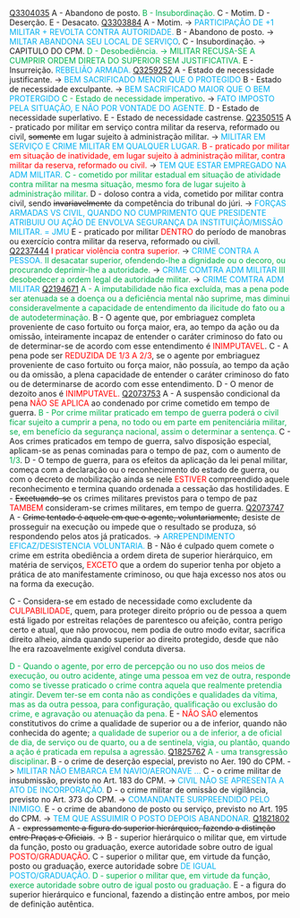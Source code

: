 [Q3304035](https://www.qconcursos.com/questoes-militares/questoes/a93ad577-1b)
A - Abandono de posto.
<span style="color:rgb(0, 176, 80)">B - Insubordinação.</span>
C - Motim.
D - Deserção.
E - Desacato.
[Q3303884](https://www.qconcursos.com/questoes-militares/questoes/c8ce0cea-1b)
A - Motim. -> <span style="color:rgb(0, 176, 240)">PARTICIPAÇÃO DE +1 MILITAR + REVOLTA CONTRA AUTORIDADE.</span>
B - Abandono de posto. -> <span style="color:rgb(0, 176, 240)">MILTAR ABANDONA SEU LOCAL DE SERVIÇO</span>.
C - Insubordinação. -> CAPITULO DO CPM.
<span style="color:rgb(0, 176, 80)">D - Desobediência. -> MILITAR RECUSA-SE A CUMPRIR ORDEM DIRETA DO SUPERIOR SEM JUSTIFICATIVA.</span>
E - Insurreição. <span style="color:rgb(0, 176, 240)">REBELIÃO ARMADA.</span> 
[Q3259252](https://www.qconcursos.com/questoes-militares/questoes/86665334-09)
A - Estado de necessidade justificante. -> <span style="color:rgb(0, 176, 240)">BEM SACRIFICADO MENOR QUE O PROTEGIDO</span>
B - Estado de necessidade exculpante. -><span style="color:rgb(0, 176, 240)"> BEM SACRIFICADO MAIOR QUE O BEM PROTERGIDO</span>
<span style="color:rgb(0, 176, 80)">C - Estado de necessidade imperativo</span>.  -> <span style="color:rgb(0, 176, 240)">FATO IMPOSTO PELA SITUAÇÃO, E NÃO POR VONTADE DO AGENTE.</span>
D - Estado de necessidade superlativo. 
E - Estado de necessidade castrense.
[Q2350515](https://www.qconcursos.com/questoes-militares/questoes/34b8a29d-b9)
A - praticado por militar em serviço contra militar da reserva, reformado ou civil, ~~somente~~ em lugar sujeito à administração militar.  -><span style="color:rgb(0, 176, 240)"> MILITAR EM SERVIÇO E CRIME MILITAR EM QUALQUER LUGAR. </span>
<span style="color:rgb(255, 0, 0)">B - praticado por militar em situação de inatividade, em lugar sujeito à administração militar, contra militar da reserva, reformado ou civil. </span>-> <span style="color:rgb(0, 176, 240)">TEM QUE ESTAR EMPREGADO NA ADM MILITAR.</span>
<span style="color:rgb(0, 176, 80)">C - cometido por militar estadual em situação de atividade contra militar na mesma situação, mesmo fora de lugar sujeito à administração militar. </span>
D - doloso contra a vida, cometido por militar contra civil, sendo ~~invariavelmente~~ da competência do tribunal do júri. -> <span style="color:rgb(0, 176, 240)">FORÇAS ARMADAS VS CIVIL, QUANDO NO CUMPRIMENTO QUE PRESIDENTE ATRIBUIU OU AÇÃO DE ENVOLVA SEGURANÇA DA INSTITUIÇÃO/MISSÃO MILITAR. = JMU</span>
E - praticado por militar <span style="color:rgb(255, 0, 0)">DENTRO</span> do período de manobras ou exercício contra militar da reserva, reformado ou civil.  
[Q2237444](https://www.qconcursos.com/questoes-militares/questoes/e7d97bbd-3a)
<span style="color:rgb(255, 0, 0)">I praticar violência contra superior.</span> -> <span style="color:rgb(0, 176, 240)">CRIME CONTRA A PESSOA.</span>
<span style="color:rgb(0, 176, 80)">II desacatar superior, ofendendo-lhe a dignidade ou o decoro, ou procurando deprimir-lhe a autoridade.</span> -> <span style="color:rgb(0, 176, 240)">CRIME COMTRA ADM MILITAR </span>
<span style="color:rgb(0, 176, 80)">III desobedecer a ordem legal de autoridade militar.</span> -> <span style="color:rgb(0, 176, 240)">CRIME COMTRA ADM MILITAR </span> 
[Q2194671](https://www.qconcursos.com/questoes-militares/questoes/33a49b06-0e)
<span style="color:rgb(0, 176, 80)">A - A imputabilidade não fica excluída, mas a pena pode ser atenuada se a doença ou a deficiência mental não suprime, mas diminui consideravelmente a capacidade de entendimento da ilicitude do fato ou a de autodeterminação.</span>
B - O agente que, por embriaguez completa proveniente de caso fortuito ou força maior, era, ao tempo da ação ou da omissão, inteiramente incapaz de entender o caráter criminoso do fato ou de determinar-se de acordo com esse entendimento é <span style="color:rgb(255, 0, 0)">INIMPUTAVEL</span>. 
C - A pena pode ser <span style="color:rgb(255, 0, 0)">REDUZIDA DE 1/3 A 2/3</span>, se o agente por embriaguez proveniente de caso fortuito ou força maior, não possuía, ao tempo da ação ou da omissão, a plena capacidade de entender o caráter criminoso do fato ou de determinarse de acordo com esse entendimento. 
D - O menor de dezoito anos é <span style="color:rgb(255, 0, 0)">INIMPUTAVEL.</span> 
[Q2073753](https://www.qconcursos.com/questoes-militares/questoes/067a342c-ae)
A - A suspensão condicional da pena <span style="color:rgb(255, 0, 0)">NÃO SE APLICA</span> ao condenado por crime cometido em tempo de guerra.
<span style="color:rgb(0, 176, 80)">B - Por crime militar praticado em tempo de guerra poderá o civil ficar sujeito a cumprir a pena, no todo ou em parte em penitenciária militar, se, em benefício da segurança nacional, assim o determinar a sentença.</span>
C - Aos crimes praticados em tempo de guerra, salvo disposição especial, aplicam-se as penas cominadas para o tempo de paz, com o aumento de <span style="color:rgb(0, 176, 80)">1/3</span>.
D - O tempo de guerra, para os efeitos da aplicação da lei penal militar, começa com a declaração ou o reconhecimento do estado de guerra, ou com o decreto de mobilização ainda se nele <span style="color:rgb(255, 0, 0)">ESTIVER</span> compreendido aquele reconhecimento e termina quando ordenada a cessação das hostilidades.
E - ~~Excetuando-se~~ os crimes militares previstos para o tempo de paz <span style="color:rgb(255, 0, 0)">TAMBEM</span> consideram-se crimes militares, em tempo de guerra.
[Q2073747](https://www.qconcursos.com/questoes-militares/questoes/066d751d-ae)
A - ~~Crime tentado é aquele em que o agente, voluntariamente,~~ desiste de prosseguir na execução ou impede que o resultado se produza, só respondendo pelos atos já praticados. -> <span style="color:rgb(0, 176, 240)">ARREPENDIMENTO EFICAZ/DESISTENCIA VOLUNTARIA.</span>
B - Não é culpado quem comete o crime em estrita obediência a ordem direta de superior hierárquico, em matéria de serviços, <span style="color:rgb(255, 0, 0)">EXCETO</span> que a ordem do superior tenha por objeto a prática de ato manifestamente criminoso, ou que haja excesso nos atos ou na forma da execução.

C - Considera-se em estado de necessidade como excludente da <span style="color:rgb(255, 0, 0)">CULPABILIDADE</span>, quem, para proteger direito próprio ou de pessoa a quem está ligado por estreitas relações de parentesco ou afeição, contra perigo certo e atual, que não provocou, nem podia de outro modo evitar, sacrifica direito alheio, ainda quando superior ao direito protegido, desde que não lhe era razoavelmente exigível conduta diversa.

<span style="color:rgb(0, 176, 80)">D - Quando o agente, por erro de percepção ou no uso dos meios de execução, ou outro acidente, atinge uma pessoa em vez de outra, responde como se tivesse praticado o crime contra aquela que realmente pretendia atingir. Devem ter-se em conta não as condições e qualidades da vítima, mas as da outra pessoa, para configuração, qualificação ou exclusão do crime, e agravação ou atenuação da pena.
</span>
E - <span style="color:rgb(255, 0, 0)">NÃO SÃO</span> elementos constitutivos do crime a qualidade de superior ou a de inferior, quando não conhecida do agente; <span style="color:rgb(0, 176, 80)">a qualidade de superior ou a de inferior, a de oficial de dia, de serviço ou de quarto, ou a de sentinela, vigia, ou plantão, quando a ação é praticada em repulsa a agressão.</span> 
[Q1825762](https://www.qconcursos.com/questoes-militares/questoes/e9c0fbe2-26)
<span style="color:rgb(0, 176, 80)">A - uma transgressão disciplinar</span>.
B - o crime de deserção especial, previsto no Aer. 190 do CPM. -> <span style="color:rgb(0, 176, 240)">MILITAR NÃO EMBARCA EM NAVIO/AERONAVE ...</span>
C - o crime militar de insubmissão, previsto no Art. 183 do CPM. -> <span style="color:rgb(0, 176, 240)">CIVIL NÃO SE APRESENTA A ATO DE INCORPORAÇÃO.</span>
D - o crime militar de omissão de vigilância, previsto no Art. 373 do CPM. -> <span style="color:rgb(0, 176, 240)">COMANDANTE SURPREENDIDO PELO INIMIGO.</span>
E - o crime de abandono de posto ou serviço, previsto no Art. 195 do CPM. -> <span style="color:rgb(0, 176, 240)">TEM QUE ASSUIMIR O POSTO DEPOIS ABANDONAR.</span> 
[Q1821802](https://www.qconcursos.com/questoes-militares/questoes/1a48b7d9-1e)
A - ~~expressamente a figura do superior hierárquico, fazendo a distinção entre Praças e Oficiais~~. -> 
B - superior hierárquico o militar que, em virtude da função, posto ou graduação, exerce autoridade sobre outro de igual <span style="color:rgb(255, 0, 0)">POSTO/GRADUAÇÃO</span>.
C - superior o militar que, em virtude da função, posto ou graduação, exerce autoridade sobre <span style="color:rgb(0, 176, 240)">DE IGUAL POSTO/GRADUAÇÃO.</span>
<span style="color:rgb(0, 176, 80)">D - superior o militar que, em virtude da função, exerce autoridade sobre outro de igual posto ou graduação.</span>
E - a figura do superior hierárquico e funcional, fazendo a distinção entre ambos, por meio de definição autêntica.